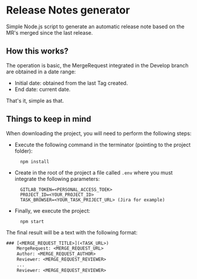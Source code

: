 # Release Notes generator
Simple Node.js script to generate an automatic release note based on the MR's merged since the last release.

## How this works?

The operation is basic, the MergeRequest integrated in the Develop branch are obtained in a date range:
    
- Initial date: obtained from the last Tag created.
- End date: current date.

That's it, simple as that.

## Things to keep in mind

When downloading the project, you will need to perform the following steps:
    
- Execute the following command in the terminator (pointing to the project folder):
    
        npm install

- Create in the root of the project a file called ```.env``` where you must integrate the following parameters:

        GITLAB_TOKEN=<PERSONAL_ACCESS_TOEK>
        PROJECT_ID=<YOUR_PROJECT_ID>
        TASK_BROWSER=<YOUR_TASK_PRIJECT_URL> (Jira for example)
        

- Finally, we execute the project:
    
        npm start

The final result will be a text with the following format:

```txt
### [<MERGE_REQUEST_TITLE>](<TASK_URL>)
    MergeRequest: <MERGE_REQUEST_URL>
    Author: <MERGE_REQUEST_AUTHOR>
    Reviewer: <MERGE_REQUEST_REVIEWER>
    ...
    Reviewer: <MERGE_REQUEST_REVIEWER>

```
